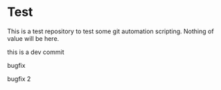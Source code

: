 # Test
This is a test repository to test some git automation scripting. Nothing of value will be here.

this is a dev commit

bugfix

bugfix 2
